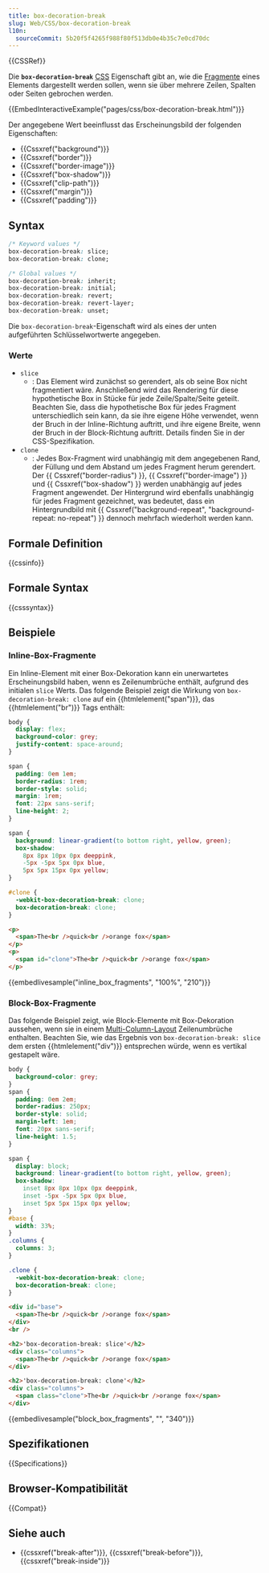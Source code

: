 ```yaml
---
title: box-decoration-break
slug: Web/CSS/box-decoration-break
l10n:
  sourceCommit: 5b20f5f4265f988f80f513db0e4b35c7e0cd70dc
---
```


{{CSSRef}}

Die **`box-decoration-break`** [CSS](/de/docs/Web/CSS) Eigenschaft gibt an, wie die [Fragmente](/de/docs/Web/CSS/CSS_fragmentation) eines Elements dargestellt werden sollen, wenn sie über mehrere Zeilen, Spalten oder Seiten gebrochen werden.

{{EmbedInteractiveExample("pages/css/box-decoration-break.html")}}

Der angegebene Wert beeinflusst das Erscheinungsbild der folgenden Eigenschaften:

- {{Cssxref("background")}}
- {{Cssxref("border")}}
- {{Cssxref("border-image")}}
- {{Cssxref("box-shadow")}}
- {{Cssxref("clip-path")}}
- {{Cssxref("margin")}}
- {{Cssxref("padding")}}

## Syntax

```css
/* Keyword values */
box-decoration-break: slice;
box-decoration-break: clone;

/* Global values */
box-decoration-break: inherit;
box-decoration-break: initial;
box-decoration-break: revert;
box-decoration-break: revert-layer;
box-decoration-break: unset;
```

Die `box-decoration-break`-Eigenschaft wird als eines der unten aufgeführten Schlüsselwortwerte angegeben.

### Werte

- `slice`
  - : Das Element wird zunächst so gerendert, als ob seine Box nicht fragmentiert wäre. Anschließend wird das Rendering für diese hypothetische Box in Stücke für jede Zeile/Spalte/Seite geteilt. Beachten Sie, dass die hypothetische Box für jedes Fragment unterschiedlich sein kann, da sie ihre eigene Höhe verwendet, wenn der Bruch in der Inline-Richtung auftritt, und ihre eigene Breite, wenn der Bruch in der Block-Richtung auftritt. Details finden Sie in der CSS-Spezifikation.
- `clone`
  - : Jedes Box-Fragment wird unabhängig mit dem angegebenen Rand, der Füllung und dem Abstand um jedes Fragment herum gerendert. Der {{ Cssxref("border-radius") }}, {{ Cssxref("border-image") }} und {{ Cssxref("box-shadow") }} werden unabhängig auf jedes Fragment angewendet. Der Hintergrund wird ebenfalls unabhängig für jedes Fragment gezeichnet, was bedeutet, dass ein Hintergrundbild mit {{ Cssxref("background-repeat", "background-repeat: no-repeat") }} dennoch mehrfach wiederholt werden kann.

## Formale Definition

{{cssinfo}}

## Formale Syntax

{{csssyntax}}

## Beispiele

### Inline-Box-Fragmente

Ein Inline-Element mit einer Box-Dekoration kann ein unerwartetes Erscheinungsbild haben, wenn es Zeilenumbrüche enthält, aufgrund des initialen `slice` Werts.
Das folgende Beispiel zeigt die Wirkung von `box-decoration-break: clone` auf ein {{htmlelement("span")}}, das {{htmlelement("br")}} Tags enthält:

```css hidden
body {
  display: flex;
  background-color: grey;
  justify-content: space-around;
}

span {
  padding: 0em 1em;
  border-radius: 1rem;
  border-style: solid;
  margin: 1rem;
  font: 22px sans-serif;
  line-height: 2;
}
```

```css
span {
  background: linear-gradient(to bottom right, yellow, green);
  box-shadow:
    8px 8px 10px 0px deeppink,
    -5px -5px 5px 0px blue,
    5px 5px 15px 0px yellow;
}

#clone {
  -webkit-box-decoration-break: clone;
  box-decoration-break: clone;
}
```

```html
<p>
  <span>The<br />quick<br />orange fox</span>
</p>
<p>
  <span id="clone">The<br />quick<br />orange fox</span>
</p>
```

{{embedlivesample("inline_box_fragments", "100%", "210")}}

### Block-Box-Fragmente

Das folgende Beispiel zeigt, wie Block-Elemente mit Box-Dekoration aussehen, wenn sie in einem [Multi-Column-Layout](/de/docs/Learn_web_development/Core/CSS_layout/Multiple-column_Layout) Zeilenumbrüche enthalten.
Beachten Sie, wie das Ergebnis von `box-decoration-break: slice` dem ersten {{htmlelement("div")}} entsprechen würde, wenn es vertikal gestapelt wäre.

```css hidden
body {
  background-color: grey;
}
span {
  padding: 0em 2em;
  border-radius: 250px;
  border-style: solid;
  margin-left: 1em;
  font: 20px sans-serif;
  line-height: 1.5;
}
```

```css
span {
  display: block;
  background: linear-gradient(to bottom right, yellow, green);
  box-shadow:
    inset 8px 8px 10px 0px deeppink,
    inset -5px -5px 5px 0px blue,
    inset 5px 5px 15px 0px yellow;
}
#base {
  width: 33%;
}
.columns {
  columns: 3;
}

.clone {
  -webkit-box-decoration-break: clone;
  box-decoration-break: clone;
}
```

```html
<div id="base">
  <span>The<br />quick<br />orange fox</span>
</div>
<br />

<h2>'box-decoration-break: slice'</h2>
<div class="columns">
  <span>The<br />quick<br />orange fox</span>
</div>

<h2>'box-decoration-break: clone'</h2>
<div class="columns">
  <span class="clone">The<br />quick<br />orange fox</span>
</div>
```

{{embedlivesample("block_box_fragments", "", "340")}}

## Spezifikationen

{{Specifications}}

## Browser-Kompatibilität

{{Compat}}

## Siehe auch

- {{cssxref("break-after")}}, {{cssxref("break-before")}}, {{cssxref("break-inside")}}
